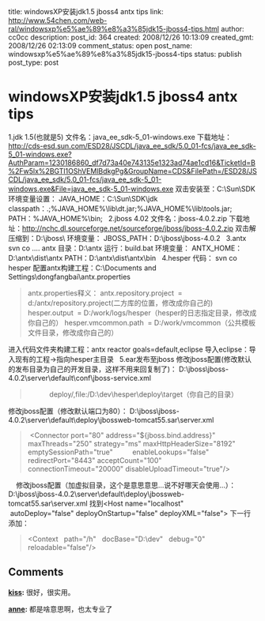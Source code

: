 title: windowsXP安装jdk1.5 jboss4 antx tips
link: http://www.54chen.com/web-ral/windowsxp%e5%ae%89%e8%a3%85jdk15-jboss4-tips.html
author: cc0cc
description: 
post_id: 364
created: 2008/12/26 10:13:09
created_gmt: 2008/12/26 02:13:09
comment_status: open
post_name: windowsxp%e5%ae%89%e8%a3%85jdk15-jboss4-tips
status: publish
post_type: post

# windowsXP安装jdk1.5 jboss4 antx tips

1.jdk 1.5(也就是5) 文件名：java_ee_sdk-5_01-windows.exe 下载地址：http://cds-esd.sun.com/ESD28/JSCDL/java_ee_sdk/5.0_01-fcs/java_ee_sdk-5_01-windows.exe?AuthParam=1230186860_df7d73a40e743135e1323ad74ae1cd16&TicketId=B%2Fw5lx%2BGTl1OShVEMlBdkgPg&GroupName=CDS&FilePath=/ESD28/JSCDL/java_ee_sdk/5.0_01-fcs/java_ee_sdk-5_01-windows.exe&File=java_ee_sdk-5_01-windows.exe 双击安装至：C:\Sun\SDK 环境变量设置： JAVA_HOME：C:\Sun\SDK\jdk classpath：.;%JAVA_HOME%\lib\dt.jar;%JAVA_HOME%\lib\tools.jar; PATH：%JAVA_HOME%\bin;   2.jboss 4.02 文件名：jboss-4.0.2.zip 下载地址：http://nchc.dl.sourceforge.net/sourceforge/jboss/jboss-4.0.2.zip 双击解压缩到：D:\jboss\ 环境变量： JBOSS_PATH：D:\jboss\jboss-4.0.2   3.antx svn co .... antx 目录：D:\antx 运行：build.bat 环境变量： ANTX_HOME：D:\antx\dist\antx PATH：D:\antx\dist\antx\bin   4.hesper 代码： svn co hesper 配置antx构建工程：C:\Documents and Settings\dongfangbai\antx.properties 

> antx.properties释义： antx.repository.project  = d:/antx/repository.project(二方库的位置，修改成你自己的) hesper.output  = D:/work/logs/hesper（hesper的日志指定目录，修改成你自己的） hesper.vmcommon.path  = D:/work/vmcommon（公共模板文件目录，修改成你自己的）

进入代码文件夹构建工程：antx reactor goals=default,eclipse 导入eclipse：导入现有的工程->指向hesper主目录   5.ear发布至jboss 修改jboss配置(修改默认的发布目录为自己的开发目录，这样不用来回复制了)： D:\jboss\jboss-4.0.2\server\default\conf\jboss-service.xml 

>  <attribute name="URLs">          deploy/,file:/D:\dev\hesper\deploy\target（你自己的目录）  </attribute>  

修改jboss配置（修改默认端口为80）： D:\jboss\jboss-4.0.2\server\default\deploy\jbossweb-tomcat55.sar\server.xml   

>  <Connector port="80" address="${jboss.bind.address}"          maxThreads="250" strategy="ms" maxHttpHeaderSize="8192"          emptySessionPath="true"          enableLookups="false" redirectPort="8443" acceptCount="100"          connectionTimeout="20000" disableUploadTimeout="true"/>

    修改jboss配置（加虚拟目录，这个是意思意思...说不好哪天会使用...）： D:\jboss\jboss-4.0.2\server\default\deploy\jbossweb-tomcat55.sar\server.xml 找到<Host name="localhost"             autoDeploy="false" deployOnStartup="false" deployXML="false"> 下一行添加： 

> <Context   path="/h"   docBase="D:\dev\"   debug="0"   reloadable="false"/>

## Comments

**[kiss](#101 "2008-12-26 10:21:18"):** 很好，很实用。

**[anne](#102 "2008-12-26 10:24:19"):** 都是啥意思啊，也太专业了


